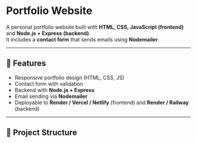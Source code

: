 # Portfolio Website

A personal portfolio website built with **HTML, CSS, JavaScript (frontend)** and **Node.js + Express (backend)**.  
It includes a **contact form** that sends emails using **Nodemailer**.

---

## 🚀 Features
- Responsive portfolio design (HTML, CSS, JS)
- Contact form with validation
- Backend with **Node.js + Express**
- Email sending via **Nodemailer**
- Deployable to **Render / Vercel / Netlify** (frontend) and **Render / Railway** (backend)

---

## 📂 Project Structure
